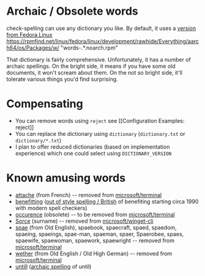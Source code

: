 # Archaic / Obsolete words

check-spelling can use any dictionary you like. By default, it uses a [version from Fedora Linux](https://github.com/check-spelling/check-spelling/tree/dictionary) https://rpmfind.net/linux/fedora/linux/development/rawhide/Everything/aarch64/os/Packages/w/ "words-.*.noarch.rpm"

That dictionary is fairly comprehensive. Unfortunately, it has a number of archaic spellings. On the bright side, it means if you have some old documents, it won't scream about them. On the not so bright side, it'll tolerate various things you'd find surprising.

# Compensating
* You can remove words using `reject` see [[Configuration Examples: reject]]
* You can replace the dictionary using `dictionary` (`dictionary.txt` or `dictionary/*.txt`)
* I plan to offer reduced dictionaries (based on implementation experience) which one could select using `DICTIONARY_VERSION`

# Known amusing words

* [attache](https://www.merriam-webster.com/dictionary/attache) (from French) -- removed from [microsoft/terminal](https://github.com/microsoft/terminal/commit/827cc42a45e7a68cabf426833cc409a2bec9d3ac#diff-4a97f7b6bd038d5e4082fe476036b224L28676)
* [benefitting](https://grammarist.com/spelling/benefiting-vs-benefitting/) ([out of style spelling / British](https://books.google.com/ngrams/graph?content=benefiting%2Cbenefitting&year_start=1800&year_end=2008&corpus=15&smoothing=3&share=&direct_url=t1%3B%2Cbenefiting%3B%2Cc0%3B.t1%3B%2Cbenefitting%3B%2Cc0) of benefiting starting circa 1990 with modern spell checkers)
* [occurence](https://english.stackexchange.com/questions/431928/is-occurence-a-word) (obsolete) -- to be removed from [microsoft/terminal](https://github.com/microsoft/terminal/pull/9679)
* [Sorce](https://en.wiktionary.org/wiki/Sorce) (surname) -- removed from [microsoft/winget-cli](https://github.com/microsoft/winget-cli/commit/3c10211f321701f313ca56593e4944f963110dbe)
* [spae](https://www.dictionary.com/browse/spae) (from Old English), spaebook, spaecraft, spaed, spaedom, spaeing, spaeings, spae-man, spaeman, spaer, Spaerobee, spaes, spaewife, spaewoman, spaework, spaewright -- removed from [microsoft/terminal](https://github.com/microsoft/terminal/commit/dc43524eb23feb9962e5277c639628d0e982f1bf#diff-4a97f7b6bd038d5e4082fe476036b224)
* [wether](https://www.dictionary.com/browse/wether)  (from Old English / Old High German) -- removed from [microsoft/terminal](https://github.com/microsoft/terminal/commit/9409e851d043775ea973a7cc50cc1ba0c2f660a2#diff-4a97f7b6bd038d5e4082fe476036b224)
* [untill](https://en.wiktionary.org/wiki/untill) ([archaic spelling](https://books.google.com/ngrams/graph?content=untill%2Cuntil&year_start=1800&year_end=2008&corpus=15&smoothing=3&share=&direct_url=t1%3B%2Cuntill%3B%2Cc0%3B.t1%3B%2Cuntil%3B%2Cc0) of until) 